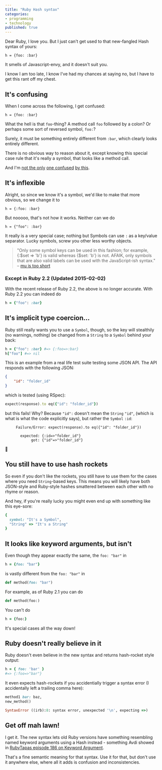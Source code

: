 ```yaml
---
title: "Ruby Hash syntax"
categories:
- programming
- technology
published: true
---
```


Dear Ruby, I love you. But I just can't get used to that new-fangled Hash syntax of yours:

    h = {foo: :bar}

It smells of Javascript-envy, and it doesn't suit you.

<!--more-->

I know I am too late, I know I've had my chances at saying no, but I have to get this rant off my chest.

## It's confusing

When I come across the following, I get confused:

    h = {foo: :bar}

What the hell is that `foo`-thing? A method call `foo` followed by a colon? Or perhaps some sort of reversed symbol, `foo:`?

Surely, it must be something entirely different from `:bar`, which clearly looks entirely different.

There is no obvious way to reason about it, except knowing this special case rule that it's really a symbol, that looks like a method call.

And I'm [not the only](http://stackoverflow.com/questions/19443122/hash-declaration-syntax-error-in-irb) [one confused](http://stackoverflow.com/questions/19821748/new-ruby-syntax-doesnt-work-everytime) [by this](http://stackoverflow.com/questions/19352914/did-ruby-ever-support-this).


## It's inflexible

Alright, so since we know it's a symbol, we'd like to make that more obvious, so we change it to

    h = {:foo: :bar}

But nooooo, that's not how it works. Neither can we do

    h = {"foo": :bar}

It really is a very special case; nothing but Symbols can use `:` as a key/value separator. Lucky symbols, screw you other less worthy objects.

> "Only some symbol keys can be used in this fashion; for example, {:$set => 'b'} is valid whereas {$set: 'b'} is not. AFAIK, only symbols that are also valid labels can be used with the JavaScript-ish syntax." – [mu is too short](http://stackoverflow.com/questions/19352914/did-ruby-ever-support-this#comment28675727_19352928)

### Except in Ruby 2.2 (Updated 2015-02-02)

With the recent release of Ruby 2.2, the above is no longer accurate. With Ruby 2.2 you can indeed do

``` ruby
h = {"foo": :bar}
```

## It's implicit type coercion...

Ruby still really wants you to use a `Symbol`, though, so the key will stealthily (no warnings, nothing) be changed from a `String` to a `Symbol` behind your back:

``` ruby
h = {"foo": :bar} #=> {:foo=>:bar}
h["foo"] #=> nil
```

This is an example from a real life test suite testing some JSON API. The API responds with the following JSON:

```json
{
    "id": "folder_id"
}
```

which is tested (using RSpec):

```ruby
expect(response).to eq({"id": "folder_id"})
```

but this fails! Why? Because `"id":` doesn't mean the `String` `"id"`, (which is what is what the code explicitly says), but rather the `Symbol` `:id`:

```
     Failure/Error: expect(response).to eq({"id": "folder_id"})

       expected: {:id=>"folder_id"}
            got: {"id"=>"folder_id"}
```

😤


## You still have to use hash rockets

So even if you don't like the rockets, you still have to use them for the cases where you need `String`-based keys. This means you will likely have both JSON-style and Ruby-style hashes smattered between each other with no rhyme or reason.

And hey, if you're really lucky you might even end up with something like this eye-sore:

```ruby
{
  symbol: "It's a Symbol",
  "String" => "It's a String"
}
```

## It looks like keyword arguments, but isn't

Even though they appear exactly the same, the `foo: "bar"` in

``` ruby
h = {foo: "bar"}
```

is vastly different from the `foo: "bar"` in

``` ruby
def method(foo: "bar")
```

For example, as of Ruby 2.1 you can do

``` ruby
def method(foo:)
```

You can't do

``` ruby
h = {foo:}
```

It's special cases all the way down!


## Ruby doesn't really believe in it

Ruby doesn't even believe in the new syntax and returns hash-rocket style output:

``` ruby
h = { foo: 'bar' }
#=> {:foo=>"bar"}
```

It even expects hash-rockets if you accidentially trigger a syntax error (I accidentally left a trailing comma here):

``` ruby
method1 bar: baz,
new_method()

SyntaxError ((irb):8: syntax error, unexpected '\n', expecting =>)
```

## Get off mah lawn!

I get it. The new syntax lets old Ruby versions have something resembling named keyword arguments using a Hash instead - something Avdi showed in [RubyTapas episode 186 on Keyword Argument](https://rubytapas.dpdcart.com/subscriber/post?id=468).

That's a fine semantic meaning for that syntax. Use it for that, but don't use it anywhere else, where all it adds is confusion and inconsistencies.
